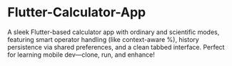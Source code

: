 # Flutter-Calculator-App
A sleek Flutter-based calculator app with ordinary and scientific modes, featuring smart operator handling (like context-aware %), history persistence via shared preferences, and a clean tabbed interface. Perfect for learning mobile dev—clone, run, and enhance!

